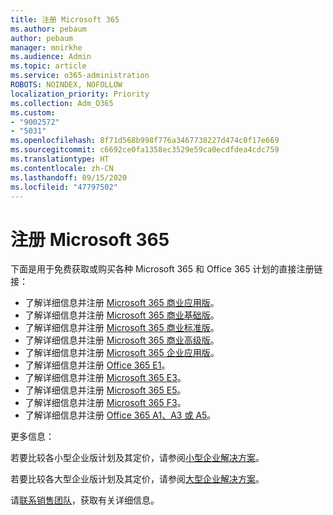 ```yaml
---
title: 注册 Microsoft 365
ms.author: pebaum
author: pebaum
manager: mnirkhe
ms.audience: Admin
ms.topic: article
ms.service: o365-administration
ROBOTS: NOINDEX, NOFOLLOW
localization_priority: Priority
ms.collection: Adm_O365
ms.custom:
- "9002572"
- "5031"
ms.openlocfilehash: 8f71d568b998f776a3467738227d474c0f17e669
ms.sourcegitcommit: c6692ce0fa1358ec3529e59ca0ecdfdea4cdc759
ms.translationtype: HT
ms.contentlocale: zh-CN
ms.lasthandoff: 09/15/2020
ms.locfileid: "47797502"
---
```

# <a name="sign-up-for-microsoft-365"></a>注册 Microsoft 365

下面是用于免费获取或购买各种 Microsoft 365 和 Office 365 计划的直接注册链接：

- 了解详细信息并注册 [Microsoft 365 商业应用版](https://products.office.com/business/office-365-business?activetab=pivot%3aoverviewtab)。
- 了解详细信息并注册 [Microsoft 365 商业基础版](https://products.office.com/business/office-365-business-essentials?activetab=pivot%3aoverviewtab)。
- 了解详细信息并注册 [Microsoft 365 商业标准版](https://products.office.com/business/office-365-business-premium?activetab=pivot%3aoverviewtab)。
- 了解详细信息并注册 [Microsoft 365 商业高级版](https://www.microsoft.com/microsoft-365/business/microsoft-365-business?activetab=pivot%3aoverviewtab)。
- 了解详细信息并注册 [Microsoft 365 企业应用版](https://products.office.com/business/office-365-proplus-product?activetab=pivot%3aoverviewtab)。
- 了解详细信息并注册 [Office 365 E1](https://www.microsoft.com/microsoft-365/business/office-365-enterprise-e1-business-software?activetab=pivot:overviewtab)。
- 了解详细信息并注册 [Microsoft 365 E3](https://www.microsoft.com/microsoft-365/enterprise-e3-business-software)。
- 了解详细信息并注册 [Microsoft 365 E5](https://www.microsoft.com/microsoft-365/enterprise-e5-business-software?activetab=pivot%3aoverviewtab)。
- 了解详细信息并注册 [Microsoft 365 F3](https://www.microsoft.com/microsoft-365/microsoft-365-enterprise-f3?activetab=pivot%3aoverviewtab)。
- 了解详细信息并注册 [Office 365 A1、A3 或 A5](https://www.microsoft.com/microsoft-365/academic/compare-office-365-education-plans?activetab=tab:primaryr1)。

更多信息：

若要比较各小型企业版计划及其定价，请参阅[小型企业解决方案](https://products.office.com/business/small-business-solutions#office-ContentAreaHeadingTemplate-1cuvapm)。

若要比较各大型企业版计划及其定价，请参阅[大型企业解决方案](https://www.microsoft.com/microsoft-365/business/compare-more-office-365-for-business-plans)。

请[联系销售团队](https://go.microsoft.com/fwlink/?linkid=2127718)，获取有关详细信息。
